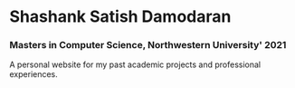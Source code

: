 # Shashank Satish Damodaran

### Masters in Computer Science, Northwestern University' 2021

A personal website for my past academic projects and professional experiences.
